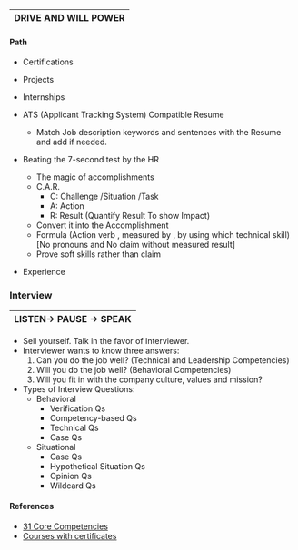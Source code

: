 
| DRIVE AND WILL POWER |
|----------------------|


#### Path
- Certifications
- Projects
- Internships

- ATS (Applicant Tracking System) Compatible Resume
  - Match Job description keywords and sentences with the Resume and add if needed.  
- Beating the 7-second test by the HR
  - The magic of accomplishments
  - C.A.R. 
    - C: Challenge /Situation /Task
    - A: Action
    - R: Result (Quantify Result To show Impact)
  - Convert it into the Accomplishment
  - Formula (Action verb , measured by , by using which technical skill)  [No pronouns and No claim without measured result]
  - Prove soft skills rather than claim
  
- Experience

### Interview
|LISTEN-> PAUSE -> SPEAK |
|-------------------|
- Sell yourself. Talk in the favor of Interviewer.
- Interviewer wants to know three answers:
  1. Can you do the job well? (Technical and Leadership Competencies)
  2. Will you do the job well? (Behavioral Competencies)
  3. Will you fit in with the company culture, values and mission?
- Types of Interview Questions:
  - Behavioral
    - Verification Qs
    - Competency-based Qs
    - Technical Qs
    - Case Qs
  - Situational 
    - Case Qs
    - Hypothetical Situation Qs
    - Opinion Qs
    - Wildcard Qs


#### References
- [31 Core Competencies](https://workforce.com/news/31-core-competencies-explained)
- [Courses with certificates](classcentral.com/subjects/)

